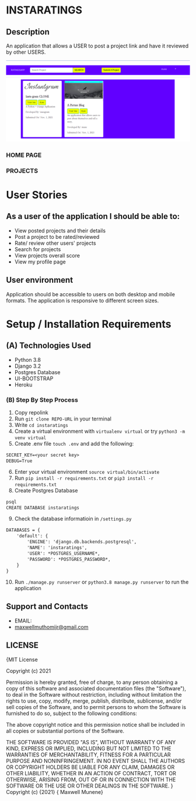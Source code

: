 # INSTARATINGS

## Description
An application that allows a USER to post a project link and have it reviewed by other USERS.


![HOME PAGE](screenshots/home.png)

### HOME PAGE

### PROJECTS 

# User Stories


## As a user of the application I should be able to:

* View posted projects and their details
* Post a project to be rated/reviewed
* Rate/ review other users' projects
* Search for projects 
* View projects overall score
* View my profile page
## User environment

Application should be accessible to users on both desktop and mobile formats. The application is responsive to different screen sizes.

# Setup / Installation Requirements

## (A) Technologies Used
- Python 3.8
- Django 3.2
- Postgres Database
- UI-BOOTSTRAP
- Heroku

### (B) Step By Step Process

1. Copy repolink
2. Run `git clone REPO-URL` in your terminal
3. Write `cd instaratings`
4. Create a virtual environment with `virtualenv virtual` or try `python3 -m venv virtual`
5. Create .env file `touch .env` and add the following:
```
SECRET_KEY=<your secret key>
DEBUG=True
```
6. Enter your virtual environment `source virtual/bin/activate`
7. Run `pip install -r requirements.txt` or `pip3 install -r requirements.txt`
8. Create Postgres Database

```
psql
CREATE DATABASE instaratings
```
9. Check the database informatioin in `/settings.py`
```
DATABASES = {
    'default': {
        'ENGINE': 'django.db.backends.postgresql',
        'NAME': 'instaratings',
        'USER': *POSTGRES_USERNAME*,
        'PASSWORD': *POSTGRES_PASSWORD*,
    }
}
```
10. Run `./manage.py runserver` or `python3.8 manage.py runserver` to run the application

## Support and Contacts
* EMAIL:
 * maxwellmuthomijr@gmail.com

## LICENSE

{MIT License

Copyright (c) 2021

Permission is hereby granted, free of charge, to any person obtaining a copy of this software and associated documentation files (the "Software"), to deal in the Software without restriction, including without limitation the rights to use, copy, modify, merge, publish, distribute, sublicense, and/or sell copies of the Software, and to permit persons to whom the Software is furnished to do so, subject to the following conditions:

The above copyright notice and this permission notice shall be included in all copies or substantial portions of the Software.

THE SOFTWARE IS PROVIDED "AS IS", WITHOUT WARRANTY OF ANY KIND, EXPRESS OR IMPLIED, INCLUDING BUT NOT LIMITED TO THE WARRANTIES OF MERCHANTABILITY, FITNESS FOR A PARTICULAR PURPOSE AND NONINFRINGEMENT. IN NO EVENT SHALL THE AUTHORS OR COPYRIGHT HOLDERS BE LIABLE FOR ANY CLAIM, DAMAGES OR OTHER LIABILITY, WHETHER IN AN ACTION OF CONTRACT, TORT OR OTHERWISE, ARISING FROM, OUT OF OR IN CONNECTION WITH THE SOFTWARE OR THE USE OR OTHER DEALINGS IN THE SOFTWARE. } Copyright (c) {2021} 
{ Maxwell Munene}
